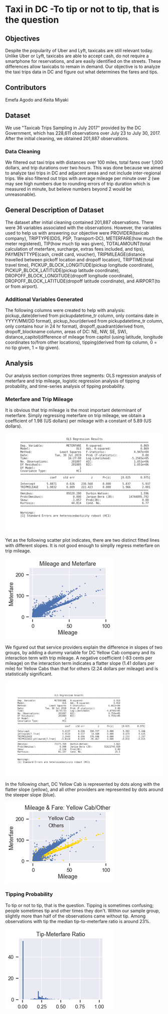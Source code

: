 # Taxi in DC -To tip or not to tip, that is the question

## Objectives
Despite the popularity of Uber and Lyft, taxicabs are still relevant today. Unlike Uber or Lyft, taxicabs are able to accept cash, do not require a smartphone for reservations, and are easily identified on the streets. These differences allow taxicabs to remain in demand. Our objective is to analyze the taxi trips data in DC and figure out what determines the fares and tips.

## Contributors
Emefa Agodo and Keita Miyaki

## Dataset
We use "Taxicab Trips Sampling in July 2017" provided by the DC Government, which has 228,611 observations over July 23 to July 30, 2017. After the initial cleaning, we obtained 201,887 observations.

### Data Cleaning
We filtered out taxi trips with distances over 100 miles, total fares over 1,000 dollars, and trip durations over two hours. This was done because we aimed to analyze taxi trips in DC and adjacent areas and not include inter-regional trips. We also filtered out trips with average mileage per minute over 2 (we may see high numbers due to rounding errors of trip duration which is measured in minute, but believe numbers beyond 2 would be unreasonable).

## General Description of Dataset
The dataset after initial cleaning contained 201,887 observations. There were 36 variables associated with the observations. However, the variables used to help us with answering our objective were PROVIDER(taxicab company), TRIPTYPE(DDS, PSP, Transport-DC), METERFARE(how much the meter registered), TIP(how much tip was given), TOTALAMOUNT(total calculation of meterfare, surcharge, extras fees included, and tips), PAYMENTTYPE(cash, credit card, voucher), TRIPMILEAGE(distance travelled between pickoff location and dropoff location), TRIPTIME(total travel time), PICKUP_BLOCK_LONGITUDE(pickup longitude coordinate), PICKUP_BLOCK_LATITUDE(pickup latitude coordinate), DROPOFF_BLOCK_LONGITUDE(dropoff longitude coordinate), DROPOFF_BLOCK_LATITUDE(dropoff latitude coordinate), and AIRPORT(to or from airport). 

### Additional Variables Generated
The following columns were created to help with analysis: pickup_date(derived from pickupdatetime_tr column, only contains date in YYYY/MM/DD format), pickup_hour(derived from pickupdatetime_tr column, only contains hour in 24 hr format), dropoff_quadrant(derived from, dropoff_blockname column, areas of DC: NE, NW, SE, SW), distance_capitol(difference of mileage from capitol (using latitude, longitude coordinates to/from other locations), tipping(derived from tip column, 0 = no tip given, 1 = tip given).

## Analysis
Our analysis section comprizes three segments: OLS regression analysis of meterfare and trip mileage, logistic regression analysis of tipping probability, and time-series analysis of tipping probability.

### Meterfare and Trip Mileage
It is obvious that trip mileage is the most important determinant of meterfare. Simply regressing meterfare on trip mileage, we obtain a coefficient of 1.98 (US dollars) per mileage with a constant of 5.89 (US dollars).

![OLS Regression of Meterfare](image/ols_meterfare_tripmileage.png "OLS Meterfare on Trip Mileage")

Yet as the following scatter plot indicates, there are two distinct fitted lines with different slopes. It is not good enough to simplly regress meterfare on trip mileage.

![Figure Meterfare vs Mileage](image/meterfare_all.png "Meterfare vs Trip Mileage")

We figured out that service providers explain the difference in slopes of two groups, by adding a dummy variable for DC Yellow Cab company and its interaction term with trip mileage. A negative coefficient (-83 cents per mileage) on the interaction term indicates a flatter slope (1.41 dollars per mile) for Yellow Cabs  than that for others (2.24 dollars per mileage) and is statistically significant.

![OLS Regression of Meterfare with Yellow Cab Dummy](image/ols_meterfare_tripmileage_yellowcab.png "OLS Meterfare on Trip Mileage with Yellow Cab Dummy")

In the following chart, DC Yellow Cab is represented by dots along with the flatter slope (yellow), and all other providers are represented by dots around the steeper slope (blue).

![Figure Meterfare vs Mileage Yellow Cab](image/meterfare_yellowcab.png "Meterfare vs Trip Mileage, Yellow Cab and Others")

### Tipping Probability
To tip or not to tip, that is the question. Tipping is sometimes confusing; people sometimes tip and other times they don't. Within our sample group, slightly more than half of the observations came without tip. Among observations with tip the median tip-to-meterfare ratio is around 23%.

![Figure Tipping vs Meterfare Histgram](image/tip-meterfare_hist.png "Tipping Histgram over Meterfare")




